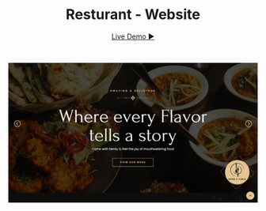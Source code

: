 <div style="text-align: center">
  
# Resturant - Website

 [Live Demo ▶](https://practice-resturant.netlify.app/)

</br>

![Resturant Site](/Images/Resturant-webpage.png)
</div>

